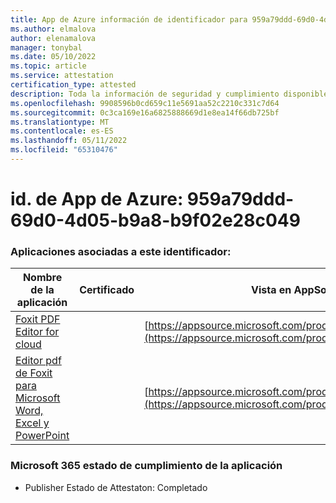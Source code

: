 ```yaml
---
title: App de Azure información de identificador para 959a79ddd-69d0-4d05-b9a8-b9f02e28c049
ms.author: elmalova
author: elenamalova
manager: tonybal
ms.date: 05/10/2022
ms.topic: article
ms.service: attestation
certification_type: attested
description: Toda la información de seguridad y cumplimiento disponible para 959a79ddd-69d0-4d05-b9a8-b9f02e28c049.
ms.openlocfilehash: 9908596b0cd659c11e5691aa52c2210c331c7d64
ms.sourcegitcommit: 0c3ca169e16a6825888669d1e8ea14f66db725bf
ms.translationtype: MT
ms.contentlocale: es-ES
ms.lasthandoff: 05/11/2022
ms.locfileid: "65310476"
---
```

# <a name="azure-app-id-959a79dd-69d0-4d05-b9a8-b9f02e28c049"></a>id. de App de Azure: 959a79ddd-69d0-4d05-b9a8-b9f02e28c049


### <a name="apps-associated-with-this-id"></a>Aplicaciones asociadas a este identificador:
| **Nombre de la aplicación** | **Certificado** | **Vista en AppSource** |
|--------------|---------------|-----------------------|
| [Foxit PDF Editor for cloud](../forward/WA200003703.md) |  | [https://appsource.microsoft.com/product/office/WA200003703](https://appsource.microsoft.com/product/office/WA200003703) |
| [Editor pdf de Foxit para Microsoft Word, Excel y PowerPoint](../forward/WA200003206.md) |  | [https://appsource.microsoft.com/product/office/WA200003206](https://appsource.microsoft.com/product/office/WA200003206) |

### <a name="microsoft-365-app-compliance-status"></a>Microsoft 365 estado de cumplimiento de la aplicación
- Publisher Estado de Attestaton: Completado
